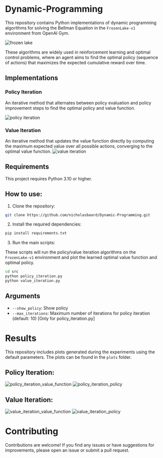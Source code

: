 # Dynamic-Programming

This repository contains Python implementations of dynamic programming algorithms for solving the Bellman Equation in the `FrozenLake-v1` environment from OpenAI Gym.

![frozen lake](plots/frozen_lake.png)

These algorithms are widely used in reinforcement learning and optimal control problems, where an agent aims to find the optimal policy (sequence of actions) that maximizes the expected cumulative reward over time.

## Implementations

### Policy Iteration
An iterative method that alternates between policy evaluation and policy improvement steps to find the optimal policy and value function.

![policy iteration](plots/PolicyIteration_alg.png)

### Value Iteration
An iterative method that updates the value function directly by computing the maximum expected value over all possible actions, converging to the optimal value function.
![value iteration](plots/Value_Iteration_alg.png)

## Requirements
This project requires Python 3.10 or higher.

## How to use:

1. Clone the repository:

```bash
git clone https://github.com/nicholasbaard/Dynamic-Programming.git
```

2. Install the required dependencies:

```bash
pip install requirements.txt
```

3. Run the main scripts:

These scripts will run the policy/value iteration algorithms on the `FrozenLake-v1` environment and plot the learned optimal value function and optimal policy.

```bash
cd src
python policy_iteration.py
python value_iteration.py
```
## Arguments

- `--show_policy`: Show policy
- `--max_iterations`: Maximum number of iterations for policy iteration (default: 10) [Only for policy_iteration.py]


# Results
This repository includes plots generated during the experiments using the default parameters. The plots can be found in the `plots` folder.

## Policy Iteration:
![policy_iteration_value_function](plots/policy_iteration_value_function.png)
![policy_iteration_policy](plots/policy_iteration_policy.png)

## Value Iteration:
![value_iteration_value_function](plots/value_iteration_value_function.png)
![value_iteration_policy](plots/value_iteration_policy.png)


# Contributing

Contributions are welcome! If you find any issues or have suggestions for improvements, please open an issue or submit a pull request.